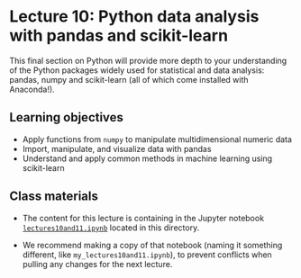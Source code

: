 # Lecture 10: Python data analysis with pandas and scikit-learn

This final section on Python will provide more depth to your understanding of the Python packages widely used for statistical and data analysis: pandas, numpy and scikit-learn (all of which come installed with Anaconda!).

## Learning objectives

- Apply functions from `numpy` to manipulate multidimensional numeric data
- Import, manipulate, and visualize data with pandas
- Understand and apply common methods in machine learning using scikit-learn

## Class materials

- The content for this lecture is containing in the Jupyter notebook [`lectures10and11.ipynb`](lectures10and11.ipynb) located in this directory.

- We recommend making a copy of that notebook (naming it something different, like `my_lectures10and11.ipynb`), to prevent conflicts when pulling any changes for the next lecture. 
